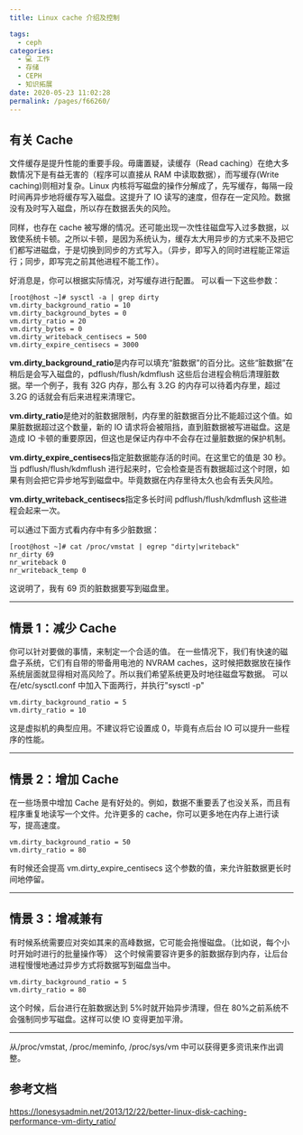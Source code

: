 ```yaml
---
title: Linux cache 介绍及控制

tags: 
  - ceph
categories: 
  - 💻 工作
  - 存储
  - CEPH
  - 知识拓展
date: 2020-05-23 11:02:28
permalink: /pages/f66260/
---
```

## 有关 Cache

文件缓存是提升性能的重要手段。毋庸置疑，读缓存（Read caching）在绝大多数情况下是有益无害的（程序可以直接从 RAM 中读取数据），而写缓存(Write caching)则相对复杂。Linux 内核将写磁盘的操作分解成了，先写缓存，每隔一段时间再异步地将缓存写入磁盘。这提升了 IO 读写的速度，但存在一定风险。数据没有及时写入磁盘，所以存在数据丢失的风险。

同样，也存在 cache 被写爆的情况。还可能出现一次性往磁盘写入过多数据，以致使系统卡顿。之所以卡顿，是因为系统认为，缓存太大用异步的方式来不及把它们都写进磁盘，于是切换到同步的方式写入。（异步，即写入的同时进程能正常运行；同步，即写完之前其他进程不能工作）。

好消息是，你可以根据实际情况，对写缓存进行配置。
可以看一下这些参数：
```plain
[root@host ~]# sysctl -a | grep dirty
vm.dirty_background_ratio = 10
vm.dirty_background_bytes = 0
vm.dirty_ratio = 20
vm.dirty_bytes = 0
vm.dirty_writeback_centisecs = 500
vm.dirty_expire_centisecs = 3000
```

**vm.dirty_background_ratio**是内存可以填充“脏数据”的百分比。这些“脏数据”在稍后是会写入磁盘的，pdflush/flush/kdmflush 这些后台进程会稍后清理脏数据。举一个例子，我有 32G 内存，那么有 3.2G 的内存可以待着内存里，超过 3.2G 的话就会有后来进程来清理它。

**vm.dirty_ratio**是绝对的脏数据限制，内存里的脏数据百分比不能超过这个值。如果脏数据超过这个数量，新的 IO 请求将会被阻挡，直到脏数据被写进磁盘。这是造成 IO 卡顿的重要原因，但这也是保证内存中不会存在过量脏数据的保护机制。

**vm.dirty_expire_centisecs**指定脏数据能存活的时间。在这里它的值是 30 秒。当 pdflush/flush/kdmflush 进行起来时，它会检查是否有数据超过这个时限，如果有则会把它异步地写到磁盘中。毕竟数据在内存里待太久也会有丢失风险。

**vm.dirty_writeback_centisecs**指定多长时间 pdflush/flush/kdmflush 这些进程会起来一次。

可以通过下面方式看内存中有多少脏数据：

```plain
[root@host ~]# cat /proc/vmstat | egrep "dirty|writeback"
nr_dirty 69
nr_writeback 0
nr_writeback_temp 0
```

这说明了，我有 69 页的脏数据要写到磁盘里。

* * *

## 情景 1：减少 Cache

你可以针对要做的事情，来制定一个合适的值。
在一些情况下，我们有快速的磁盘子系统，它们有自带的带备用电池的 NVRAM caches，这时候把数据放在操作系统层面就显得相对高风险了。所以我们希望系统更及时地往磁盘写数据。
可以在/etc/sysctl.conf 中加入下面两行，并执行"sysctl -p"

```plain
vm.dirty_background_ratio = 5
vm.dirty_ratio = 10
```

这是虚拟机的典型应用。不建议将它设置成 0，毕竟有点后台 IO 可以提升一些程序的性能。

* * *

## 情景 2：增加 Cache

在一些场景中增加 Cache 是有好处的。例如，数据不重要丢了也没关系，而且有程序重复地读写一个文件。允许更多的 cache，你可以更多地在内存上进行读写，提高速度。

```plain
vm.dirty_background_ratio = 50
vm.dirty_ratio = 80
```

有时候还会提高 vm.dirty_expire_centisecs 这个参数的值，来允许脏数据更长时间地停留。

* * *

## 情景 3：增减兼有

有时候系统需要应对突如其来的高峰数据，它可能会拖慢磁盘。（比如说，每个小时开始时进行的批量操作等）
这个时候需要容许更多的脏数据存到内存，让后台进程慢慢地通过异步方式将数据写到磁盘当中。

```plain
vm.dirty_background_ratio = 5
vm.dirty_ratio = 80
```

这个时候，后台进行在脏数据达到 5%时就开始异步清理，但在 80%之前系统不会强制同步写磁盘。这样可以使 IO 变得更加平滑。

* * *

从/proc/vmstat, /proc/meminfo, /proc/sys/vm 中可以获得更多资讯来作出调整。

## 参考文档
https://lonesysadmin.net/2013/12/22/better-linux-disk-caching-performance-vm-dirty_ratio/